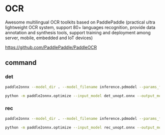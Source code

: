 
# OCR

Awesome multilingual OCR toolkits based on PaddlePaddle (practical ultra lightweight OCR system, support 80+ languages recognition, provide data annotation and synthesis tools, support training and deployment among server, mobile, embedded and IoT devices)  

<https://github.com/PaddlePaddle/PaddleOCR>

## command

### det

```bash
paddle2onnx --model_dir . --model_filename inference.pdmodel --params_filename inference.pdiparams --save_file det_unopt.onnx --opset_version 16 --enable_dev_version True --enable_onnx_checker True --deploy_backend onnxruntime
```

```bash
python -m paddle2onnx.optimize --input_model det_unopt.onnx --output_model det.onnx
```

### rec

```bash
paddle2onnx --model_dir . --model_filename inference.pdmodel --params_filename inference.pdiparams --save_file rec_unopt.onnx --opset_version 16 --enable_dev_version True --enable_onnx_checker True --deploy_backend onnxruntime
```

```bash
python -m paddle2onnx.optimize --input_model rec_unopt.onnx --output_model rec.onnx
```
